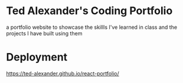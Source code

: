 # Ted Alexander's Coding Portfolio
a portfolio website to showcase the skillls I've learned in class and the projects I have built using them

# Deployment
https://ted-alexander.github.io/react-portfolio/
